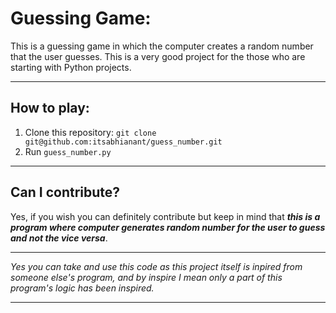 # Guessing Game:

This is a guessing game in which the computer creates a random number that the user guesses. This is a very good project for the those who are starting with Python projects.

---

## How to play:

1. Clone this repository: ```git clone git@github.com:itsabhianant/guess_number.git```
2. Run ```guess_number.py```

---

## Can I contribute?

Yes, if you wish you can definitely contribute but keep in mind that ***this is a program where computer generates random number for the user to guess and not the vice versa***. 

---

*Yes you can take and use this code as this project itself is inpired from someone else's program, and by inspire I mean only a part of this program's logic has been inspired.*

---
